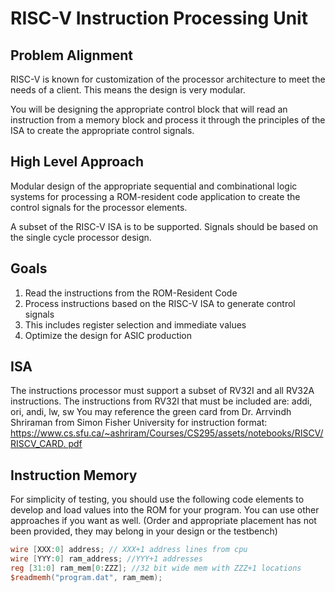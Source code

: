 # RISC-V Instruction Processing Unit

## Problem Alignment
RISC-V is known for customization of the processor architecture to meet the needs of a
client. This means the design is very modular.

You will be designing the appropriate control block that will read an instruction from a
memory block and process it through the principles of the ISA to create the appropriate
control signals.

## High Level Approach
Modular design of the appropriate sequential and combinational logic systems for
processing a ROM-resident code application to create the control signals for the
processor elements.

A subset of the RISC-V ISA is to be supported. Signals should be based on the single
cycle processor design.

## Goals
1. Read the instructions from the ROM-Resident Code
2. Process instructions based on the RISC-V ISA to generate control signals
3. This includes register selection and immediate values
4. Optimize the design for ASIC production

## ISA
The instructions processor must support a subset of RV32I and all RV32A instructions.
The instructions from RV32I that must be included are: addi, ori, andi, lw, sw
You may reference the green card from Dr. Arrvindh Shriraman from Simon Fisher
University for instruction format: [https://www.cs.sfu.ca/~ashriram/Courses/CS295/assets/notebooks/RISCV/RISCV_CARD.
pdf]()

## Instruction Memory
For simplicity of testing, you should use the following code elements to develop and load
values into the ROM for your program. You can use other approaches if you want as well.
(Order and appropriate placement has not been provided, they may belong in your design
or the testbench)

```Verilog
wire [XXX:0] address; // XXX+1 address lines from cpu
wire [YYY:0] ram_address; //YYY+1 addresses
reg [31:0] ram_mem[0:ZZZ]; //32 bit wide mem with ZZZ+1 locations
$readmemh("program.dat", ram_mem);
```
